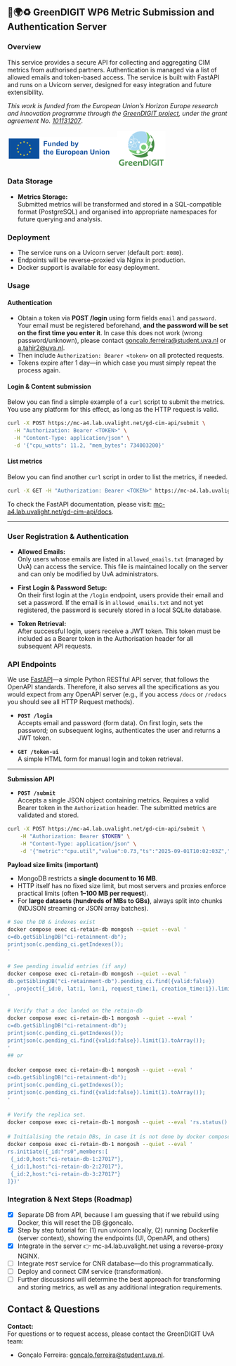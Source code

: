 ## 🌱🌍♻️ GreenDIGIT WP6 Metric Submission and Authentication Server 

### Overview

This service provides a secure API for collecting and aggregating CIM metrics from authorised partners. Authentication is managed via a list of allowed emails and token-based access. The service is built with FastAPI and runs on a Uvicorn server, designed for easy integration and future extensibility.

*This work is funded from the European Union’s Horizon Europe research and innovation programme through the [GreenDIGIT project](https://greendigit-project.eu/), under the grant agreement No. [101131207](https://cordis.europa.eu/project/id/101131207)*.

<!-- ![GreenDIGIT Logo](auth_metrics_server/static/cropped-GD_logo.png)
![EU Logo](auth_metrics_server/static/EN-Funded-by-the-EU-POS-2.png) -->

<div style="display:flex;align-items:center;width:100%;">
  <img src="auth_metrics_server/static/EN-Funded-by-the-EU-POS-2.png" alt="EU Logo" width="250px">
  <img src="auth_metrics_server/static/cropped-GD_logo.png" alt="GreenDIGIT Logo" width="110px" style="margin-right:100px">
</div>

### Data Storage
- **Metrics Storage:**  
  Submitted metrics will be transformed and stored in a SQL-compatible format (PostgreSQL) and organised into appropriate namespaces for future querying and analysis.

### Deployment

- The service runs on a Uvicorn server (default port: `8080`).
- Endpoints will be reverse-proxied via Nginx in production.
- Docker support is available for easy deployment.

### Usage
#### Authentication
- Obtain a token via **POST /login** using form fields `email` and `password`. Your email must be registered beforehand, **and the password will be set on the first time you enter it**. In case this does not work (wrong password/unknown), please contact goncalo.ferreira@student.uva.nl or a.tahir2@uva.nl.
- Then include `Authorization: Bearer <token>` on all protected requests.
- Tokens expire after 1 day—in which case you must simply repeat the process again.

#### Login & Content submission
Below you can find a simple example of a `curl` script to submit the metrics. You use any platform for this effect, as long as the HTTP request is valid.
```sh
curl -X POST https://mc-a4.lab.uvalight.net/gd-cim-api/submit \
  -H "Authorization: Bearer <TOKEN>" \
  -H "Content-Type: application/json" \
  -d '{"cpu_watts": 11.2, "mem_bytes": 734003200}'
```

#### List metrics
Below you can find another `curl` script in order to list the metrics, if needed.
```sh
curl -X GET -H "Authorization: Bearer <TOKEN>" https://mc-a4.lab.uvalight.net/gd-cim-api/metrics/me
```

To check the FastAPI documentation, please visit: [mc-a4.lab.uvalight.net/gd-cim-api/docs](https://mc-a4.lab.uvalight.net/gd-cim-api/docs).

---

### User Registration & Authentication

- **Allowed Emails:**  
  Only users whose emails are listed in `allowed_emails.txt` (managed by UvA) can access the service. This file is maintained locally on the server and can only be modified by UvA administrators.

- **First Login & Password Setup:**  
  On their first login at the `/login` endpoint, users provide their email and set a password. If the email is in `allowed_emails.txt` and not yet registered, the password is securely stored in a local SQLite database.

- **Token Retrieval:**  
  After successful login, users receive a JWT token. This token must be included as a Bearer token in the Authorisation header for all subsequent API requests.

### API Endpoints
We use [FastAPI](https://fastapi.tiangolo.com/)—a simple Python RESTful API server, that follows the OpenAPI standards. Therefore, it also serves all the specifications as you would expect from any OpenAPI server (e.g., if you access `/docs` or `/redocs` you should see all HTTP Request methods).

- **`POST /login`**  
  Accepts email and password (form data). On first login, sets the password; on subsequent logins, authenticates the user and returns a JWT token.

- **`GET /token-ui`**  
  A simple HTML form for manual login and token retrieval.

---

**Submission API**

- **`POST /submit`**  
  Accepts a single JSON object containing metrics. Requires a valid Bearer token in the `Authorization` header. The submitted metrics are validated and stored.
```bash
curl -X POST https://mc-a4.lab.uvalight.net/gd-cim-api/submit \
    -H "Authorization: Bearer $TOKEN" \
    -H "Content-Type: application/json" \
    -d '{"metric":"cpu.util","value":0.73,"ts":"2025-09-01T10:02:03Z","node":"compute-0"}'
```

<!-- - **`POST /submit/batch`**  
  Accepts a JSON **array** of metric objects and writes them in bulk. Requires `Idempotency-Key` and `Batch-Seq` headers to allow safe retries without duplicate inserts.
```bash
curl -X POST https://mc-a4.lab.uvalight.net/gd-cim-api/submit/batch \
  -H "Authorization: Bearer $TOKEN" \
  -H "Content-Type: application/json" \
  -H "Idempotency-Key: $(uuidgen)" \
  -H "Batch-Seq: 0" \
  --data-binary @input.json

```

- **`POST /submit/ndjson`**  
  Accepts newline-delimited JSON (**NDJSON**) via streaming, optionally compressed with `gzip`. This is the recommended endpoint for large-scale ingestion. Supports optional `Idempotency-Key` and `Batch-Seq` headers for idempotent, resumable uploads.

Example (plain NDJSON):
```bash
curl -X POST https://mc-a4.lab.uvalight.net/gd-cim-api/submit/batch \
  -H "Authorization: Bearer $TOKEN" \
  -H "Content-Type: application/json" \
  -H "Idempotency-Key: $(uuidgen)" \
  -H "Batch-Seq: 0" \
  --data-binary @input.json
```

Example (gzipped NDJSON + Idempotency):
```bash
curl -X POST https://mc-a4.lab.uvalight.net/gd-cim-api/submit/batch \
  -H "Authorization: Bearer $TOKEN" \
  -H "Content-Type: application/json" \
  -H "Idempotency-Key: $(uuidgen)" \
  -H "Batch-Seq: 0" \
  --data-binary @input.json
```

--- -->

**Payload size limits (important)**  
- MongoDB restricts a **single document to 16 MB**.  
- HTTP itself has no fixed size limit, but most servers and proxies enforce practical limits (often **1–100 MB per request**).  
- For **large datasets (hundreds of MBs to GBs)**, always split into chunks (NDJSON streaming or JSON array batches).  

<!-- ### JSON to NDJSON Chunks Helper
In order to help convert your JSON into digestable chunks, we've developed a helper that you can use to split your JSON file `submit_api/chunk_service/*.py`.

Basic conversion (auto-detects input format, writes chunks + manifest):
```sh
python submit_api/chunk_service/json_to_ndjson_chunks.py input.json submit_api/chunk_service/test_data/out_dir
```

Main options:
- `--chunk-size 10000` (default is 10k)
- `--gzip` to write `.ndjson.gz`
- `--input-format array|ndjson|auto` (default `auto`)
- `--idem-key <uuid>` (otherwise generated)
- `--prefix chunk` (file prefix, default `chunk`)
- `--start-seq 0` (first `X-Batch-Seq`)

Generate curl commands (but don’t run them):
```sh
python submit_api/chunk_service/json_to_ndjson_chunks.py submit_api/chunk_service/test_data/input.json submit_api/chunk_service/test_data/out_dir \
  --emit-curl \
  --endpoint https://mc-a4.lab.uvalight.net/gd-cim-api/submit/ndjson \
  --bearer "$TOKEN"
```

Execute uploads (requires `curl` installed):
```sh
# generate UUID and save
IDEM_KEY_LOC="submit_api/chunk_service/test_data/idem_key.txt"
uuidgen > $IDEM_KEY_LOC

# reuse later
IDEM=$(cat $IDEM_KEY_LOC)
echo "Using Idempotency-Key=$IDEM"

python submit_api/chunk_service/json_to_ndjson_chunks.py submit_api/chunk_service/test_data/input.json submit_api/chunk_service/test_data/out_dir \
  --idem-key "$IDEM" --exec-curl --verbose \
  --resume-from 50 \
  --endpoint https://mc-a4.lab.uvalight.net/gd-cim-api/submit/ndjson \
  --bearer "$TOKEN" \
  --log-file upload.log
```

```sh
# This will retrieve the the metrics by email:
docker exec -it submit_api-metrics-db-1 mongosh

# Get metrics per email
use metricsdb
db.ingest_sessions.find({ publisher_email: "goncalo.ferreira@student.uva.nl", idempotency_key: "57f8c2cd-d9ae-4d90-bd87-4cdcb0624a35" })

use metricsdb
# Count
db.metrics.countDocuments({ publisher_email: "goncalo.ferreira@student.uva.nl" })
# Show just the "body" field (the actual metric)
db.metrics.find({ publisher_email: "goncalo.ferreira@student.uva.nl" }, { _id: 0, body: 1 }).limit(10).pretty()

### DEV CLEANUP FOR A FRESH RUN (to test resume)
db.ingest_sessions.updateMany(
  { publisher_email: "goncalo.ferreira@student.uva.nl",
    idempotency_key: "57f8c2cd-d9ae-4d90-bd87-4cdcb0624a35",
    status: "in_progress"
  },
  { $set: { status: "stale" } }
)

# Delete all entries
db.ingest_sessions.deleteMany({ idempotency_key: "57f8c2cd-d9ae-4d90-bd87-4cdcb0624a35" })

# For the user to retrieve their metrics using the endpoint
curl -sS -H "Authorization: Bearer $TOKEN" \
  https://mc-a4.lab.uvalight.net/gd-cim-api/metrics/me | jq .

# Just the metrics' payload:
curl -sS -H "Authorization: Bearer $TOKEN" \
  https://mc-a4.lab.uvalight.net/gd-cim-api/metrics/me | jq '.[].body'
```

```sh
# This is the command used to start/resume the submission of chunks.
export TOKEN=$(cat submit_api/chunk_service/test_data/token_key.txt)
export IDEM=$(cat submit_api/chunk_service/test_data/idem_key.txt)
python -u submit_api/chunk_service/json_to_ndjson_chunks.py submit_api/chunk_service/test_data/input.json submit_api/chunk_service/test_data/out_dir \
  --idem-key "$IDEM" --exec-curl --auto-resume --verbose \
  --status-endpoint https://mc-a4.lab.uvalight.net/gd-cim-api/ingest/status \
  --endpoint        https://mc-a4.lab.uvalight.net/gd-cim-api/submit/ndjson \
  --bearer "$TOKEN"
```

### Batch/chunk tests (for dev, not end-user!)
#### A. Bring services up
```bash
# 1) Set env
export JWT_TOKEN='<your_token>'
export MONGO_URI='mongodb://localhost:27017/'

# 2) Start Mongo (your docker-compose or local mongod)
docker compose up -d

# 3) Run API
uvicorn login_server:app --host 0.0.0.0 --port 8000
```

#### B. Create a user and get a token
```bash
# touch allowed_emails.txt && echo 'you@example.org' >> allowed_emails.txt
curl -s -X POST -F 'username=goncalo.ferreira@student.uva.nl' -F 'password=goncalo' https://mc-a4.lab.uvalight.net/gd-cim-api/login
# Copy the JWT shown in the HTML response (or use /token-ui)
```

#### C. Small single JSON
```bash
TOKEN=$JWT_TOKEN
curl -s -X POST https://mc-a4.lab.uvalight.net/gd-cim-api/submit \
  -H "Authorization: Bearer $TOKEN" \
  -H "Content-Type: application/json" \
  -d '{"cpu":0.7,"mem":1536}'
```

#### D. Test /submit/batch (array + idempotency)
```bash
curl -s -X POST https://mc-a4.lab.uvalight.net/gd-cim-api/submit/batch \
  -H "Authorization: Bearer $TOKEN"   -H "Content-Type: application/json" \
  -H "Idempotency-Key: 11111111-1111-1111-1111-111111111111" \
  -H "X-Batch-Seq: 0" \
  -d '[{"metric":"cpu","value":0.1},{"metric":"mem","value":2}]'
# => {"ok":true,"inserted":2,"next_expected_seq":1}

# Retry same request to verify de-dup
curl -s -X POST https://mc-a4.lab.uvalight.net/gd-cim-api/submit/batch \
  -H "Authorization: Bearer $TOKEN"   -H "Content-Type: application/json" \
  -H "Idempotency-Key: 11111111-1111-1111-1111-111111111111" \
  -H "X-Batch-Seq: 0" \
  -d '[{"metric":"cpu","value":0.1},{"metric":"mem","value":2}]'
# => {"ok":true,"inserted":0,"duplicate":true,"next_expected_seq":1}
```

#### E. Test /submit/ndjson (with and without gzip)
```bash
printf '%s\n' '{"metric":"cpu","v":0.11}' '{"metric":"cpu","v":0.12}' '{"metric":"mem","v":123}' > tiny.ndjson

# Plain
curl -s -X POST https://mc-a4.lab.uvalight.net/gd-cim-api/submit/ndjson \
     -H "Authorization: Bearer $TOKEN" \
     -H "Content-Type: application/x-ndjson" \
     --data-binary @tiny.ndjson

# Gzipped
gzip -c tiny.ndjson | curl -s -X POST https://mc-a4.lab.uvalight.net/gd-cim-api/submit/ndjson \
     -H "Authorization: Bearer $TOKEN" \
     -H "Content-Type: application/x-ndjson" \
     -H "Content-Encoding: gzip" \
     --data-binary @-
```

#### F. Gen and submit chunks
```bash
# Gen chunks
python submit_api/chunk_service/gen_input.py  # creates input.json and out_chunks/ with a manifest and .gz chunks

# This command generates and automatically executes the submission.
python submit_api/submit_api/chunk_service/json_to_ndjson_chunks.py input.json out_chunks \
  --gzip --exec-curl \
  --endpoint https://mc-a4.lab.uvalight.net/gd-cim-api/submit/ndjson \
  --bearer "$TOKEN"
```

#### G. Test with batch
```bash
curl -sS -X POST "https://mc-a4.lab.uvalight.net/gd-cim-api/submit/batch" \
  -H "Authorization: Bearer $TOKEN" \
  -H "Content-Type: application/json" \
  -H "Idempotency-Key: $(uuidgen)" \
  -H "X-Batch-Seq: 0" \
  --data-binary @input.json
```

### Internal Mongo -> CIM -> CI -> SQL API Publisher CNR
1. **Mongo -> CIM**: Test insert data (metrics JSON into MongoDB)
```bash
docker compose exec -T metrics-db mongosh --quiet <<'JS'
const dbm = db.getSiblingDB("metricsdb");
dbm.metrics.insertOne({
  publisher_email: "goncalo.ferreira@student.uva.nl",
  idempotency_key: new ObjectId().toHexString(),
  seq: 35,
  body: { metric: "cpu.util", node: "100IT", ts: new Date(), val: 0.91 }
});
JS
```

Some helpers to restart services.
> `docker compose logs -f mongo-stream-publisher cim-service-mock`
> `docker compose logs -f mongo-stream-publisher ci-calc`
> `docker compose up -d --force-recreate --no-deps cim-service-mock mongo-stream-publisher`

### Restart MetricsDB from scratch with healthchecks
```sh
# Pause the change-stream publisher
docker compose stop mongo-stream-publisher

# Quick replica-set heatlh snapshot
docker compose exec metrics-db mongosh --quiet --eval 'rs.status().members.map(m=>({name:m.name, state:m.stateStr, health:m.health}))'

# Count document before wipe
docker compose exec metrics-db mongosh "mongodb://metrics-db:27017,metrics-db-2:27017,metrics-db-3:27017/?replicaSet=rs0" --quiet --eval \
'db.getSiblingDB("metricsdb").metrics.countDocuments({})'

# OPTIONAL: peek at a few docs (no _id)
docker compose exec metrics-db mongosh --quiet --eval \
'db.getSiblingDB("metricsdb").metrics.find({}, {_id:0}).limit(5).toArray()'

# Drop the whole database (fastest clean slate)
docker compose exec metrics-db mongosh --quiet --eval 'db.getSiblingDB("metricsdb").dropDatabase()'

# Re-run your one-shot index job (safe to re-run)
docker compose run --rm mongo-indexes

# Verify indexes exist
docker compose exec metrics-db mongosh --quiet --eval \
'db.getSiblingDB("metricsdb").metrics.getIndexes().map(i=>i.name)'
``` -->


```sh
# See the DB & indexes exist
docker compose exec ci-retain-db mongosh --quiet --eval '
c=db.getSiblingDB("ci-retainment-db");
printjson(c.pending_ci.getIndexes());
'

# See pending invalid entries (if any)
docker compose exec ci-retain-db mongosh --quiet --eval '
db.getSiblingDB("ci-retainment-db").pending_ci.find({valid:false})
  .project({_id:0, lat:1, lon:1, request_time:1, creation_time:1}).limit(5).toArray()
'

# Verify that a doc landed on the retain-db
docker compose exec ci-retain-db-1 mongosh --quiet --eval '
c=db.getSiblingDB("ci-retainment-db");
printjson(c.pending_ci.getIndexes());
printjson(c.pending_ci.find({valid:false}).limit(1).toArray());
'
## or

docker compose exec ci-retain-db-1 mongosh --quiet --eval '
c=db.getSiblingDB("ci-retainment-db");
printjson(c.pending_ci.getIndexes());
printjson(c.pending_ci.find({valid:false}).limit(1).toArray());
'

# Verify the replica set.
docker compose exec ci-retain-db-1 mongosh --quiet --eval 'rs.status().members.map(m=>({name:m.name,state:m.stateStr,health:m.health}))'

# Initialising the retain DBs, in case it is not done by docker compose
docker compose exec ci-retain-db-1 mongosh --quiet --eval '
rs.initiate({_id:"rs0",members:[
 {_id:0,host:"ci-retain-db-1:27017"},
 {_id:1,host:"ci-retain-db-2:27017"},
 {_id:2,host:"ci-retain-db-3:27017"}
]})'


```

### Integration & Next Steps (Roadmap)
- [x] Separate DB from API, because I am guessing that if we rebuild using Docker, this will reset the DB @goncalo.
- [x] Step by step tutorial for: (1) run uvicorn locally, (2) running Dockerfile (server context), showing the endpoints (UI, OpenAPI, and others)
- [x] Integrate in the server :point_right: mc-a4.lab.uvalight.net using a reverse-proxy NGINX.
- [ ] Integrate `POST` service for CNR database—do this programmatically.
- [ ] Deploy and connect CIM service (transformation).
- [ ] Further discussions will determine the best approach for transforming and storing metrics, as well as any additional integration requirements.

## Contact & Questions
**Contact:**  
For questions or to request access, please contact the GreenDIGIT UvA team:
- Gonçalo Ferreira: goncalo.ferreira@student.uva.nl.
